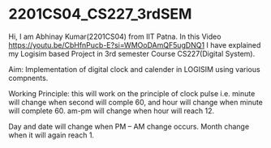 # 2201CS04_CS227_3rdSEM

Hi, I am Abhinay Kumar(2201CS04) from IIT Patna. In this Video https://youtu.be/CbHfnPucb-E?si=WMOoDAmQF5ugDNQ1 I have explained my Logisim based Project in 3rd semester Course CS227(Digital System).

Aim: Implementation of digital clock and calender in LOGISIM using various compnents.

Working Principle: this will work on the principle of clock pulse i.e. minute will change when second will comple 60, and hour will change when minute will complete 60. am-pm will change when hour will reach 12.

Day and date will change when PM – AM change occurs. Month change when it will again reach 1.
